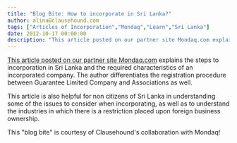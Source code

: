 ```yaml
---
title: "Blog Bite: How to incorporate in Sri Lanka?"
author: alina@clausehound.com
tags: ["Articles of Incorporation","Mondaq","Learn","Sri Lanka"]
date: 2012-10-17 00:00:00
description: "This article posted on our partner site Mondaq.com explains the steps to incorporation in Sri Lanka and the required characteristics of an incorporated company. The author differentiates the registra..."
---
```


[This article posted on our partner site Mondaq.com](http://www.mondaq.com/x/202600/Corporate+Commercial+Law/Formation+of+Companies+in+Sri+Lanka+an+easy+to+follow+checklist) explains the steps to incorporation in Sri Lanka and the required characteristics of an incorporated company. The author differentiates the registration procedure between Guarantee Limited Company and Associations as well.

This article is also helpful for non citizens of Sri Lanka in understanding some of the issues to consider when incorporating, as well as to understand the industries in which there is a restriction placed upon foreign business ownership.

This "blog bite" is courtesy of Clausehound's collaboration with Mondaq!